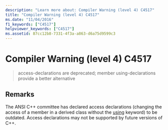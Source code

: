 ```yaml
---
description: "Learn more about: Compiler Warning (level 4) C4517"
title: "Compiler Warning (level 4) C4517"
ms.date: "11/04/2016"
f1_keywords: ["C4517"]
helpviewer_keywords: ["C4517"]
ms.assetid: 87cc12b8-7331-4f3a-a863-d6a75d9599c3
---
```

# Compiler Warning (level 4) C4517

> access-declarations are deprecated; member using-declarations provide a better alternative

## Remarks

The ANSI C++ committee has declared access declarations (changing the access of a member in a derived class without the [using](../../cpp/using-declaration.md) keyword) to be outdated. Access declarations may not be supported by future versions of C++.

